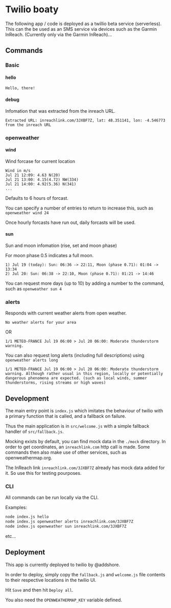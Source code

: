 # Twilio boaty

The following app / code is deployed as a twillio beta service (serverless).
This can the be used as an SMS service via devices such as the Garmin InReach. (Currently only via the Garmin InReach)...

## Commands

### Basic

#### hello

```
Hello, there!
```

#### debug

Infomation that was extracted from the inreach URL.

```
Extracted URL: inreachlink.com/3JXBF7Z, lat: 48.351141, lon: -4.546773 from the inreach URL
```

### openweather

#### wind

Wind forcase for current location

```
Wind in m/s
Jul 21 12:09: 4.63 N(20)
Jul 21 13:00: 4.15(4.72) NW(334)
Jul 21 14:00: 4.92(5.36) N(341)
...
```

Defaults to 6 hours of forcast.

You can specify a number of entries to return to increase this, such as `openweather wind 24`

Once hourly forcasts have run out, daily forcasts will be used.

#### sun

Sun and moon infomation (rise, set and moon phase)

For moon phase 0.5 indicates a full moon.

```
1) Jul 19 (today): Sun: 06:36 -> 22:11, Moon (phase 0.71): 01:04 -> 13:34
2) Jul 20: Sun: 06:38 -> 22:10, Moon (phase 0.71): 01:21 -> 14:46
```

You can request more days (up to 10) by adding a number to the command, such as `openweather sun 4`

### alerts

Responds with current weather alerts from open weather.

```
No weather alerts for your area
```

OR

```
1/1 METEO-FRANCE Jul 19 06:00 > Jul 20 06:00: Moderate thunderstorm warning.
```

You can also request long alerts (including full descriptions) using `openweather alerts long`

```
1/1 METEO-FRANCE Jul 19 06:00 > Jul 20 06:00: Moderate thunderstorm warning. Although rather usual in this region, locally or potentially dangerous phenomena are expected. (such as local winds, summer thunderstorms, rising streams or high waves)
```

## Development

The main entry point is `index.js` which imitates the behaviour of twilio with a primary function that is called, and a fallback on failure.

Thus the main application is in `src/welcome.js` with a simple fallback handler of `src/fallback.js`.

Mocking exists by default, you can find mock data in the `./mock` directory.
In order to get coordinates, an `inreachlink.com` http call is made.
Some commands then also make use of other services, such as openweathermap.org.

The InReach link `inreachlink.com/3JXBF7Z` already has mock data added for it.
So use this for testing pourposes.

### CLI

All commands can be run locally via the CLI.

Examples:

```sh
node index.js hello
node index.js openweather alerts inreachlink.com/3JXBF7Z
node index.js openweather sun inreachlink.com/3JXBF7Z
```

etc...

## Deployment

This app is currently deployed to twilio by @addshore.

In order to deploy, simply copy the `fallback.js` and `welcome.js` file contents to their respective locations in the twilio UI.

Hit `Save` and then hit `Deploy all`.

You also need the `OPENWEATHERMAP_KEY` variable defined.